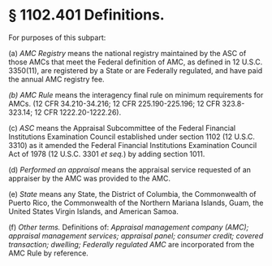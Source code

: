 # § 1102.401   Definitions.

For purposes of this subpart:


(a) *AMC Registry* means the national registry maintained by the ASC of those AMCs that meet the Federal definition of AMC, as defined in 12 U.S.C. 3350(11), are registered by a State or are Federally regulated, and have paid the annual AMC registry fee.


*(b) AMC Rule* means the interagency final rule on minimum requirements for AMCs. (12 CFR 34.210-34.216; 12 CFR 225.190-225.196; 12 CFR 323.8-323.14; 12 CFR 1222.20-1222.26).


(c) *ASC* means the Appraisal Subcommittee of the Federal Financial Institutions Examination Council established under section 1102 (12 U.S.C. 3310) as it amended the Federal Financial Institutions Examination Council Act of 1978 (12 U.S.C. 3301 *et seq.*) by adding section 1011.


(d) *Performed an appraisal* means the appraisal service requested of an appraiser by the AMC was provided to the AMC.


(e) *State* means any State, the District of Columbia, the Commonwealth of Puerto Rico, the Commonwealth of the Northern Mariana Islands, Guam, the United States Virgin Islands, and American Samoa.


(f) *Other terms.* Definitions of: *Appraisal management company (AMC); appraisal management services; appraisal panel; consumer credit; covered transaction; dwelling; Federally regulated AMC* are incorporated from the AMC Rule by reference.




